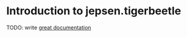 # Introduction to jepsen.tigerbeetle

TODO: write [great documentation](http://jacobian.org/writing/what-to-write/)
